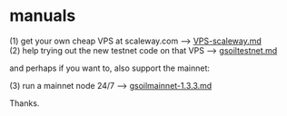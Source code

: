 # manuals

 (1) get your own cheap VPS at scaleway.com --> [VPS-scaleway.md](VPS-scaleway.md)  
 (2) help trying out the new testnet code on that VPS -->  [gsoiltestnet.md](gsoiltestnet.md)  
 
and perhaps if you want to, also support the mainnet:

 (3) run a mainnet node 24/7 -->  [gsoilmainnet-1.3.3.md](gsoilmainnet-1.3.3.md)
 
Thanks.

